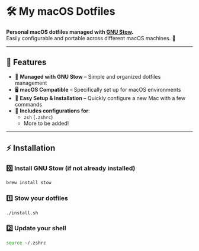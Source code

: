 # 🛠️ My macOS Dotfiles

**Personal macOS dotfiles managed with [GNU Stow](https://www.gnu.org/software/stow/).**  
Easily configurable and portable across different macOS machines. 🍏

---

## 📌 Features

- 🔧 **Managed with GNU Stow** – Simple and organized dotfiles management
- 🖥️ **macOS Compatible** – Specifically set up for macOS environments
- 🚀 **Easy Setup & Installation** – Quickly configure a new Mac with a few commands
- 🌟 **Includes configurations for**:
  - `zsh` (`.zshrc`)
  - More to be added!

---

## ⚡ Installation

### 0️⃣ Install GNU Stow (if not already installed)

```bash
brew install stow
```

### 1️⃣ Stow your dotfiles

```bash
./install.sh
```

### 2️⃣ Update your shell

```bash
source ~/.zshrc
```
